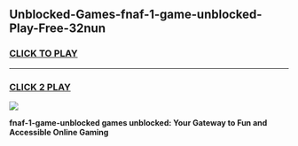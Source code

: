 
## Unblocked-Games-fnaf-1-game-unblocked-Play-Free-32nun
<h3>
<a href="https://premium76.site?title=fnaf-1-game-unblocked&ref=20A">CLICK TO PLAY</a></h3>
<hr>

<h3>
<a href="https://premium76.site?title=fnaf-1-game-unblocked&ref=20A">CLICK 2 PLAY</a>
  
</h3>

<a href="https://premium76.site?title=fnaf-1-game-unblocked&ref=20A"><img src="https://clearcache.store/games.png"></a>


**fnaf-1-game-unblocked games unblocked: Your Gateway to Fun and Accessible Online Gaming**
